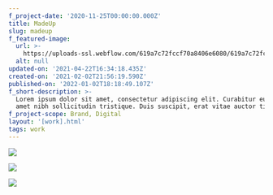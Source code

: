 ```yaml
---
f_project-date: '2020-11-25T00:00:00.000Z'
title: MadeUp
slug: madeup
f_featured-image:
  url: >-
    https://uploads-ssl.webflow.com/619a7c72fccf70a8406e6080/619a7c72fccf70c54d6e60e3_boxes-2.jpg
  alt: null
updated-on: '2021-04-22T16:34:18.435Z'
created-on: '2021-02-02T21:56:19.590Z'
published-on: '2022-01-02T18:18:49.107Z'
f_short-description: >-
  Lorem ipsum dolor sit amet, consectetur adipiscing elit. Curabitur eu mi sit
  amet nibh sollicitudin tristique. Duis suscipit, erat vitae auctor tincidunt.
f_project-scope: Brand, Digital
layout: '[work].html'
tags: work
---
```


![](https://uploads-ssl.webflow.com/619a7c72fccf70a8406e6080/619a7c72fccf70bcf76e60db_boxes-3.jpg)

![](https://uploads-ssl.webflow.com/619a7c72fccf70a8406e6080/619a7c72fccf70c54d6e60e3_boxes-2.jpg)

![](https://uploads-ssl.webflow.com/619a7c72fccf70a8406e6080/619a7c72fccf704a0c6e60d8_boxes-1.jpg)
